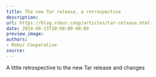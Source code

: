 ```yaml
---
title: The new Tar release, a retrospective
description:
url: https://blog.robur.coop/articles/tar-release.html
date: 2024-08-15T10:00:00-00:00
preview_image:
authors:
- Robur Cooperative
source:
---
```


A little retrospective to the new Tar release and changes
